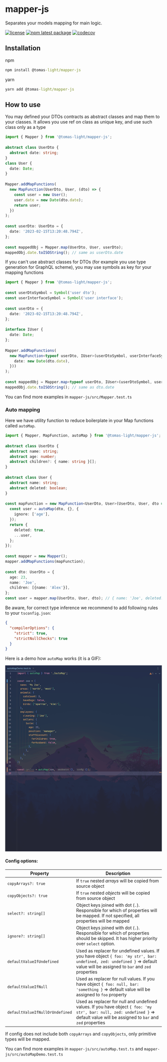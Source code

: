 # mapper-js

Separates your models mapping for main logic.

[![license](https://img.shields.io/badge/license-MIT-blue.svg)](https://github.com/tomas-light/mapper-js/blob/HEAD/LICENSE)
[![npm latest package](https://img.shields.io/npm/v/@tomas-light/mapper-js/latest.svg)](https://img.shields.io/npm/v/@tomas-light/mapper-js/latest.svg)
[![codecov](https://codecov.io/github/tomas-light/mapper-js/branch/main/graph/badge.svg?token=NuAoioGPVD)](https://codecov.io/github/tomas-light/mapper-js)

## Installation
npm
```cmd
npm install @tomas-light/mapper-js
```
yarn
```cmd
yarn add @tomas-light/mapper-js
```

## How to use

You may defined your DTOs contracts as abstract classes and map them to your classes. It allows you use ref on class as unique key, and use such class only as a type
```ts
import { Mapper } from '@tomas-light/mapper-js';

abstract class UserDto {
  abstract date: string;
}
class User {
  date: Date;
}

Mapper.addMapFunctions(
  new MapFunction(UserDto, User, (dto) => {
    const user = new User();
    user.date = new Date(dto.date);
    return user;
  })
);

const userDto: UserDto = {
  date: '2023-02-15T13:20:48.794Z',
};

const mappedObj = Mapper.map(UserDto, User, userDto);
mappedObj.date.toISOString(); // same as userDto.date
```

If you can't use abstract classes for DTOs (for example you use type generation for GraphQL scheme), you may use symbols as key for your mapping functions

```ts
import { Mapper } from '@tomas-light/mapper-js';

const userDtoSymbol = Symbol('user dto');
const userInterfaceSymbol = Symbol('user interface');

const userDto = {
  date: '2023-02-15T13:20:48.794Z',
};

interface IUser {
  date: Date;
};

Mapper.addMapFunctions(
  new MapFunction<typeof userDto, IUser>(userDtoSymbol, userInterfaceSymbol, (dto) => ({
    date: new Date(dto.date),
  }))
);

const mappedObj = Mapper.map<typeof userDto, IUser>(userDtoSymbol, userInterfaceSymbol, dto);
mappedObj.date.toISOString(); // same as dto.date
```

You can find more examples in `mapper-js/src/Mapper.test.ts`

### Auto mapping

Here we have utility function to reduce boilerplate in your Map functions called `autoMap`.

```ts
import { Mapper, MapFunction, autoMap } from '@tomas-light/mapper-js';

abstract class UserDto {
  abstract name: string;
  abstract age: number;
  abstract children?: { name: string }[];
}

abstract class User {
  abstract name: string;
  abstract deleted: boolean;
}

const mapFunction = new MapFunction<UserDto, User>(UserDto, User, dto => {
  const user = autoMap(dto, {}, {
    ignore: ['age'],
  });
  return {
    deleted: true,
    ...user,
  };
});

const mapper = new Mapper();
mapper.addMapFunctions(mapFunction);

const dto: UserDto = {
  age: 23,
  name: 'Joe',
  children: [{name: 'Alex'}],
};
const user = mapper.map(UserDto, User, dto); // { name: 'Joe', deleted: true, }
```

Be aware, for correct type inference we recommend to add following rules to your `tsconfig.json`:
```json
{
  "compilerOptions": {
    "strict": true,
    "strictNullChecks": true
  }
}
```

Here is a demo how `autoMap` works (it is a GIF):

![mapper-js demo](readme-images/mapper-js%20autoMap%20demo.gif)

#### Config options:

| Property                  | Description                                                                                                                                                                       |
|---------------------------|-----------------------------------------------------------------------------------------------------------------------------------------------------------------------------------|
| `copyArrays?: true`       | If `true` nested *arrays* will be copied from source object                                                                                                                       |
| `copyObjects?: true`      | If `true` nested *objects* will be copied from source object                                                                                                                      |
| `select?: string[]`       | Object keys joined with dot (`.`). Responsible for which of properties will be mapped. If not specified, all properties will be mapped                                            |
| `ignore?: string[]`       | Object keys joined with dot (`.`). Responsible for which of properties should be skipped. It has higher priority over `select` option.                                            |
| `defaultValueIfUndefined` | Used as replacer for undefined values. If you have object `{ foo: 'my str', bar: undefined, zed: undefined }` => default value will be assigned to `bar` and `zed` properties     |
| `defaultValueIfNull`      | Used as replacer for null values. If you have object `{ foo: null, bar: 'something }` => default value will be assigned to `foo` property                                         |
| `defaultValueIfNullOrUndefined`      | Used as replacer for null and undefined values. If you have object `{ foo: 'my str', bar: null, zed: undefined }` => default value will be assigned to `bar` and `zed` properties |

If config does not include both `copyArrays` and `copyObjects`, only primitive types will be mapped.

You can find more examples in `mapper-js/src/autoMap.test.ts` and `mapper-js/src/autoMapDemo.test.ts`
